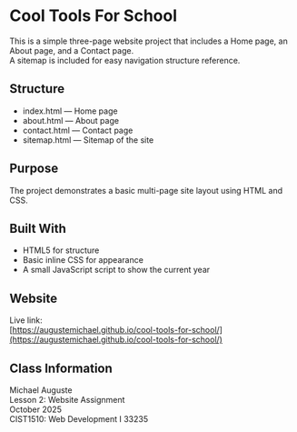 # Cool Tools For School

This is a simple three-page website project that includes a Home page, an About page, and a Contact page.  
A sitemap is included for easy navigation structure reference.

## Structure
- index.html — Home page
- about.html — About page
- contact.html — Contact page
- sitemap.html — Sitemap of the site

## Purpose
The project demonstrates a basic multi-page site layout using HTML and CSS.

## Built With
- HTML5 for structure  
- Basic inline CSS for appearance  
- A small JavaScript script to show the current year  

## Website
Live link:  
[https://augustemichael.github.io/cool-tools-for-school/](https://augustemichael.github.io/cool-tools-for-school/)

## Class Information
Michael Auguste  
Lesson 2: Website Assignment  
October 2025  
CIST1510: Web Development I 33235
